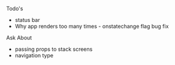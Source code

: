 Todo's

- status bar
- Why app renders too many times - onstatechange flag bug fix

Ask About

 - passing props to stack screens
 - navigation type